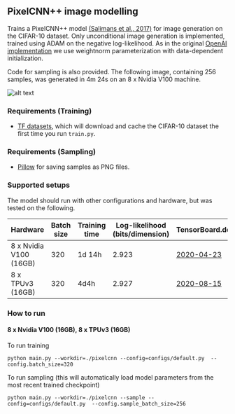 ## PixelCNN++ image modelling
Trains a PixelCNN++ model [(Salimans et al.,
2017)](https://arxiv.org/abs/1701.05517) for image generation on the CIFAR-10 dataset.
Only unconditional image generation is implemented, trained using ADAM
on the negative log-likelihood. As in the original [OpenAI implementation](https://github.com/openai/pixel-cnn)
we use weightnorm parameterization with data-dependent initialization.

Code for sampling is also provided. The following image, containing 256 samples, was generated in 4m 24s
on an 8 x Nvidia V100 machine.

![alt text](sample.png "PixelCNN++ samples.")
### Requirements (Training)
* [TF datasets](https://www.tensorflow.org/datasets), which will download and cache the CIFAR-10 dataset the first time you
  run `train.py`.

### Requirements (Sampling)
* [Pillow](https://pillow.readthedocs.io/en/stable/) for saving samples as PNG files.

### Supported setups
The model should run with other configurations and hardware, but was tested on the following.

| Hardware | Batch size | Training time | Log-likelihood (bits/dimension) | TensorBoard.dev |
| --- | --- | --- | --- | --- |
| 8 x Nvidia V100 (16GB)  | 320  |  1d 14h | 2.923 | [2020-04-23](https://tensorboard.dev/experiment/t8fM3u2zSJG7tAx6YbXHkQ/) |
| 8 x TPUv3 (16GB)  | 320  |  4d4h | 2.927 | [2020-08-15](https://tensorboard.dev/experiment/6rTypNzlSN2o7pfNWJOjMw/) |

### How to run
#### 8 x Nvidia V100 (16GB), 8 x TPUv3 (16GB)
To run training
```
python main.py --workdir=./pixelcnn --config=configs/default.py  --config.batch_size=320
```
To run sampling (this will automatically load model parameters from the most recent trained checkpoint)
```
python main.py --workdir=./pixelcnn --sample --config=configs/default.py  --config.sample_batch_size=256
```
